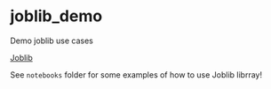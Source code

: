 # joblib_demo
Demo joblib use cases

[Joblib](https://joblib.readthedocs.io/en/latest/)

See `notebooks` folder for some examples of how to use Joblib librray!
